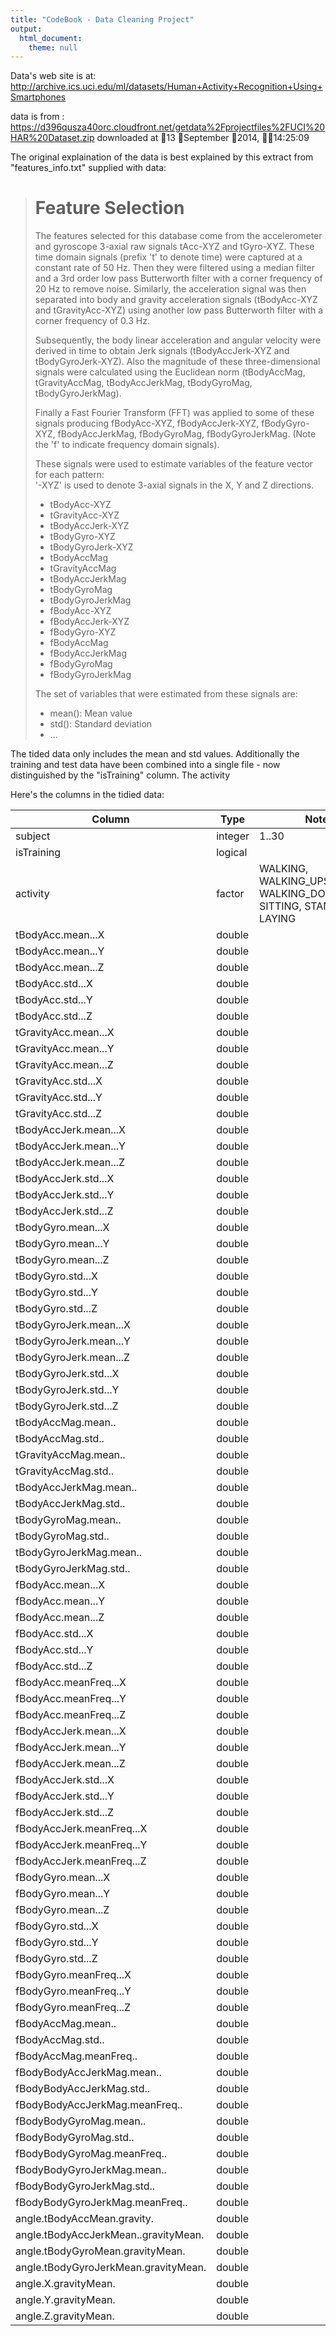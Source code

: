 ```yaml
---
title: "CodeBook - Data Cleaning Project"
output:
  html_document:
    theme: null
---
```



Data's web site is at:
http://archive.ics.uci.edu/ml/datasets/Human+Activity+Recognition+Using+Smartphones 

data is from :
https://d396qusza40orc.cloudfront.net/getdata%2Fprojectfiles%2FUCI%20HAR%20Dataset.zip downloaded at 13 September 2014, 14:25:09

The original explaination of the data is best explained by this extract from "features_info.txt" supplied with data:

> Feature Selection 
> =================
>
> The features selected for this database come from the accelerometer and gyroscope 3-axial raw signals tAcc-XYZ and tGyro-XYZ. These time domain signals (prefix 't' to denote time) were captured at a constant rate of 50 Hz. Then they were filtered using a median filter and a 3rd order low pass Butterworth filter with a corner frequency of 20 Hz to remove noise. Similarly, the acceleration signal was then separated into body and gravity acceleration signals (tBodyAcc-XYZ and tGravityAcc-XYZ) using another low pass Butterworth filter with a corner frequency of 0.3 Hz. 
> 
> Subsequently, the body linear acceleration and angular velocity were derived in time to obtain Jerk signals (tBodyAccJerk-XYZ and tBodyGyroJerk-XYZ). Also the magnitude of these three-dimensional signals were calculated using the Euclidean norm (tBodyAccMag, tGravityAccMag, tBodyAccJerkMag, tBodyGyroMag, tBodyGyroJerkMag). 
> 
> Finally a Fast Fourier Transform (FFT) was applied to some of these signals producing fBodyAcc-XYZ, fBodyAccJerk-XYZ, fBodyGyro-XYZ, fBodyAccJerkMag, fBodyGyroMag, fBodyGyroJerkMag. (Note the 'f' to indicate frequency domain signals). 
> 
> These signals were used to estimate variables of the feature vector for each pattern:  
> '-XYZ' is used to denote 3-axial signals in the X, Y and Z directions.
> 
> * tBodyAcc-XYZ
> * tGravityAcc-XYZ
> * tBodyAccJerk-XYZ
> * tBodyGyro-XYZ
> * tBodyGyroJerk-XYZ
> * tBodyAccMag
> * tGravityAccMag
> * tBodyAccJerkMag
> * tBodyGyroMag
> * tBodyGyroJerkMag
> * fBodyAcc-XYZ
> * fBodyAccJerk-XYZ
> * fBodyGyro-XYZ
> * fBodyAccMag
> * fBodyAccJerkMag
> * fBodyGyroMag
> * fBodyGyroJerkMag
> 
> The set of variables that were estimated from these signals are: 
> 
> * mean(): Mean value
> * std(): Standard deviation
> * ...


The tided data only includes the mean and std values.  Additionally the training and test data have been combined into a single file - now distinguished by the "isTraining" column. The activity

Here's the columns in the tidied data:

Column                                | Type    | Notes
------------------------------------- | ------- | -------------------------------------------------------
 subject                              | integer | 1..30
 isTraining                           | logical | 
 activity                             | factor  | WALKING, WALKING_UPSTAIRS, WALKING_DOWNSTAIRS, SITTING, STANDING, LAYING
 tBodyAcc.mean...X                    | double
 tBodyAcc.mean...Y                    | double
 tBodyAcc.mean...Z                    | double
 tBodyAcc.std...X                     | double
 tBodyAcc.std...Y                     | double
 tBodyAcc.std...Z                     | double
 tGravityAcc.mean...X                 | double
 tGravityAcc.mean...Y                 | double
 tGravityAcc.mean...Z                 | double
 tGravityAcc.std...X                  | double
 tGravityAcc.std...Y                  | double
 tGravityAcc.std...Z                  | double
 tBodyAccJerk.mean...X                | double
 tBodyAccJerk.mean...Y                | double
 tBodyAccJerk.mean...Z                | double
 tBodyAccJerk.std...X                 | double
 tBodyAccJerk.std...Y                 | double
 tBodyAccJerk.std...Z                 | double
 tBodyGyro.mean...X                   | double
 tBodyGyro.mean...Y                   | double
 tBodyGyro.mean...Z                   | double
 tBodyGyro.std...X                    | double
 tBodyGyro.std...Y                    | double
 tBodyGyro.std...Z                    | double
 tBodyGyroJerk.mean...X               | double
 tBodyGyroJerk.mean...Y               | double
 tBodyGyroJerk.mean...Z               | double
 tBodyGyroJerk.std...X                | double
 tBodyGyroJerk.std...Y                | double
 tBodyGyroJerk.std...Z                | double
 tBodyAccMag.mean..                   | double
 tBodyAccMag.std..                    | double
 tGravityAccMag.mean..                | double
 tGravityAccMag.std..                 | double
 tBodyAccJerkMag.mean..               | double
 tBodyAccJerkMag.std..                | double
 tBodyGyroMag.mean..                  | double
 tBodyGyroMag.std..                   | double
 tBodyGyroJerkMag.mean..              | double
 tBodyGyroJerkMag.std..               | double
 fBodyAcc.mean...X                    | double
 fBodyAcc.mean...Y                    | double
 fBodyAcc.mean...Z                    | double
 fBodyAcc.std...X                     | double
 fBodyAcc.std...Y                     | double
 fBodyAcc.std...Z                     | double
 fBodyAcc.meanFreq...X                | double
 fBodyAcc.meanFreq...Y                | double
 fBodyAcc.meanFreq...Z                | double
 fBodyAccJerk.mean...X                | double
 fBodyAccJerk.mean...Y                | double
 fBodyAccJerk.mean...Z                | double
 fBodyAccJerk.std...X                 | double
 fBodyAccJerk.std...Y                 | double
 fBodyAccJerk.std...Z                 | double
 fBodyAccJerk.meanFreq...X            | double
 fBodyAccJerk.meanFreq...Y            | double
 fBodyAccJerk.meanFreq...Z            | double
 fBodyGyro.mean...X                   | double
 fBodyGyro.mean...Y                   | double
 fBodyGyro.mean...Z                   | double
 fBodyGyro.std...X                    | double
 fBodyGyro.std...Y                    | double
 fBodyGyro.std...Z                    | double
 fBodyGyro.meanFreq...X               | double
 fBodyGyro.meanFreq...Y               | double
 fBodyGyro.meanFreq...Z               | double
 fBodyAccMag.mean..                   | double
 fBodyAccMag.std..                    | double
 fBodyAccMag.meanFreq..               | double
 fBodyBodyAccJerkMag.mean..           | double
 fBodyBodyAccJerkMag.std..            | double
 fBodyBodyAccJerkMag.meanFreq..       | double
 fBodyBodyGyroMag.mean..              | double
 fBodyBodyGyroMag.std..               | double
 fBodyBodyGyroMag.meanFreq..          | double
 fBodyBodyGyroJerkMag.mean..          | double
 fBodyBodyGyroJerkMag.std..           | double
 fBodyBodyGyroJerkMag.meanFreq..      | double
 angle.tBodyAccMean.gravity.          | double
 angle.tBodyAccJerkMean..gravityMean. | double
 angle.tBodyGyroMean.gravityMean.     | double
 angle.tBodyGyroJerkMean.gravityMean. | double
 angle.X.gravityMean.                 | double
 angle.Y.gravityMean.                 | double
 angle.Z.gravityMean.                 | double

